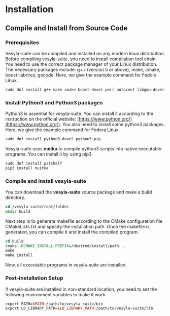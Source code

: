 # Installation

## Compile and Install from Source Code

### Prerequisites

Vesyla-suite can be compiled and installed on any modern linux distribution. Before compiling vesyla-suite, you need to install compilation tool chain. You need to use the correct package manager of your Linux distribution. The necessary packages include: g++ (version 5 or above), make, cmake, boost liabrires, gecode. Here, we give the example command for Fedora Linux.

```tcl
sudo dnf install g++ make cmake boost-devel perl autoconf libgmp-devel  
```

### Install Python3 and Python3 packages

Python3 is assential for vesyla-suite. You can install it according to the instruction on the official website: [https://www.python.org/](https://www.python.org/). You also need to install some python3 packages. Here, we give the example command for Fedora Linux.

```tcl
sudo dnf install python3-devel python3-pip
```

Vesyla-suite uses **nuitka** to compile python3 scripts into native executable programs. You can install it by using pip3.

```tcl
sudo dnf install patchelf
pip3 install nuitka
```

### Compile and install vesyla-suite

You can download the **vesyla-suite** source package and make a build directory.

```tcl
cd /vesyla-suite/root/folder
mkdir build
```

Next step is to generate makefile according to the CMake configuration file CMakeLists.txt and specify the installation path. Once the makefile is generated, you can compile it and install the compiled program.

```tcl
cd build
cmake -DCMAKE_INSTALL_PREFIX=/desired/install/path ..
make
make install
```

Now, all executable programs in vesyla-suite are installed.

### Post-installation Setup

If vesyla-suite are installed in non-standard location, you need to set the following environment variables to make it work.

```tcl
export PATH=$PATH:/path/to/vesyla-suite/bin
export LD_LIBRARY_PATH=$LD_LIBRARY_PATH:/path/to/vesyla-suite/lib
```

